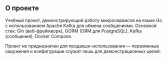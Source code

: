 ## О проекте

Учебный проект, демонстрирующий работу микросервисов на языке Go с использованием Apache Kafka для обмена сообщениями. 
Основной стек: Gin (веб-фреймворк), GORM (ORM для PostgreSQL), Kafka (сообщения), Docker Compose.

Проект не предназначен для продакшн-использования — переменные окружения и конфигурации служат лишь для демонстрационных целей.
